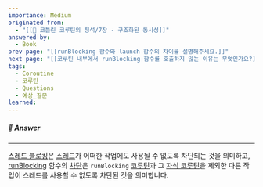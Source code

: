 ```yaml
---
importance: Medium
originated from:
  - "[[📘 코틀린 코루틴의 정석/7장 - 구조화된 동시성]]"
answered by:
  - Book
prev page: "[[runBlocking 함수와 launch 함수의 차이를 설명해주세요.]]"
next page: "[[코루틴 내부에서 runBlocking 함수를 호출하지 않는 이유는 무엇인가요?]]"
tags:
  - Coroutine
  - 코루틴
  - Questions
  - 예상_질문
learned:
---
```

##### 💬 Answer
---
[스레드 블로킹](스레드%20블로킹.md)은 [스레드](스레드.md)가 어떠한 작업에도 사용될 수 없도록 차단되는 것을 의미하고, [runBlocking](runBlocking.md) 함수의 [차단](차단.md)은 `runBlocking` [코루틴](코루틴.md)과 그 [자식 코루틴](자식%20코루틴.md)을 제외한 다른 작업이 스레드를 사용할 수 없도록 차단된 것을 의미합니다.
